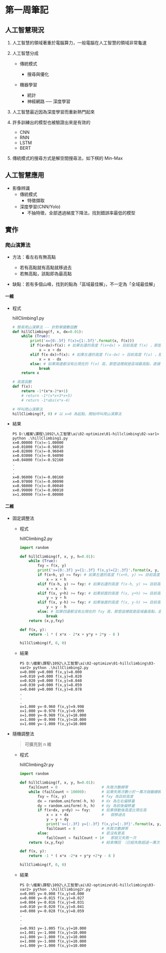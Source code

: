 # 第一周筆記

## 人工智慧現況

1. 人工智慧的領域著重於電腦算力，一般電腦在人工智慧的領域非常龜速

2. 人工智慧分成

   * 傳統模式
     * 搜尋與優化

   * 機器學習
      * 統計
      * 神經網路 ── 深度學習

3. 人工智慧最近因為深度學習而重新熱門起來

4. 許多訓練出的模型也被驗證出來是有效的

   * CNN
   * RNN
   * LSTM
   * BERT
5. 傳統模式的搜尋方式是解空間搜尋法，如下棋的 Min-Max

## 人工智慧應用

* 影像辨識
  * 傳統模式
    * 特徵擷取
  * 深度學習(CNN/Yolo)
    * 不抽特徵，全部透過梯度下降法，找到錯誤率最低的模型

## 實作

### 爬山演算法

* 方法：看左右有無高點
  * 若有高點就有高點就移過去
  * 若無高點，該點即為最高點

* 缺點：若有多個山峰，找到的點為「區域最佳解」，不一定為「全域最佳解」

#### 一維

* 程式

  hillClimbing1.py

  ```python
  # 簡易爬山演算法 -- 針對單變數函數
  def hillClimbing(f, x, dx=0.01):
      while (True):
          print('x={0:.5f} f(x)={1:.5f}'.format(x, f(x)))
          if f(x+dx)>f(x): # 如果右邊的高度 f(x+dx) > 目前高度 f(x) ，那麼就往右走
              x = x + dx
          elif f(x-dx)>f(x): # 如果左邊的高度 f(x-dx) > 目前高度 f(x) ，那麼就往左走
              x = x - dx
          else: # 如果兩邊都沒有比現在的 f(x) 高，那麼這裡就是區域最高點，直接中斷傳回
              break
      return x

  # 高度函數
  def f(x):
      return -1*(x*x-2*x+1)
      # return -1*(x*x+3*x+5)
      # return -1*abs(x*x-4)

  # 呼叫爬山演算法
  hillClimbing(f, 0) # 以 x=0 為起點，開始呼叫爬山演算法
  ```

* 結果

  ```text
  PS D:\檔案\課程\1092\人工智慧\ai\02-optimize\01-hillclimbing\02-var1> python .\hillClimbing1.py
  x=0.00000 f(x)=-1.00000
  x=0.01000 f(x)=-0.98010
  x=0.02000 f(x)=-0.96040
  x=0.03000 f(x)=-0.94090
  x=0.04000 f(x)=-0.92160
  .
  .
  .
  x=0.96000 f(x)=-0.00160
  x=0.97000 f(x)=-0.00090
  x=0.98000 f(x)=-0.00040
  x=0.99000 f(x)=-0.00010
  x=1.00000 f(x)=-0.00000
  ```

#### 二維

* 固定調整法

  * 程式

    hillClimbing2.py

    ```python
    import random

    def hillClimbing(f, x, y, h=0.01):
        while (True):
            fxy = f(x, y)
            print('x={0:.3f} y={1:.3f} f(x,y)={2:.3f}'.format(x, y, fxy))
            if f(x+h, y) >= fxy: # 如果左邊的高度 f(x+h, y) >= 目前高度 fxy ，那麼就往左走
                x = x + h
            elif f(x-h, y) >= fxy: # 如果右邊的高度 f(x-h, y) >= 目前高度 fxy ，那麼就往右走
                x = x - h
            elif f(x, y+h) >= fxy: # 如果前面的高度 f(x, y+h) >= 目前高度 fxy ，那麼就往前走
                y = y + h
            elif f(x, y-h) >= fxy: # 如果後面的高度 f(x, y-h) >= 目前高度 fxy ，那麼就往後走
                y = y - h
            else: # 如果四邊都沒有比現在的 fxy 高，那麼這裡就是區域最高點，直接中斷傳回
                break
        return (x,y,fxy)

    def f(x, y):
        return -1 * ( x*x - 2*x + y*y + 2*y - 8 )

    hillClimbing(f, 0, 0)
    ```

  * 結果

    ```text
    PS D:\檔案\課程\1092\人工智慧\ai\02-optimize\01-hillclimbing\03-var2> python .\hillClimbing2.py
    x=0.000 y=0.000 f(x,y)=8.000
    x=0.010 y=0.000 f(x,y)=8.020
    x=0.020 y=0.000 f(x,y)=8.040
    x=0.030 y=0.000 f(x,y)=8.059
    x=0.040 y=0.000 f(x,y)=8.078
    .
    .
    .
    x=1.000 y=-0.960 f(x,y)=9.998
    x=1.000 y=-0.970 f(x,y)=9.999
    x=1.000 y=-0.980 f(x,y)=10.000
    x=1.000 y=-0.990 f(x,y)=10.000
    x=1.000 y=-1.000 f(x,y)=10.000
    ```

* 隨機調整法

  > 可擴充到 n 維

  * 程式

    hillClimbing2r.py

    ```python
    import random

    def hillClimbing(f, x, y, h=0.01):
        failCount = 0                    # 失敗次數歸零
        while (failCount < 10000):       # 如果失敗次數小於一萬次就繼續執行
            fxy = f(x, y)                # fxy 為目前高度
            dx = random.uniform(-h, h)   # dx 為左右偏移量
            dy = random.uniform(-h, h)   # dy 為前後偏移量
            if f(x+dx, y+dy) >= fxy:     # 如果移動後高度比現在高
                x = x + dx               #   就移過去
                y = y + dy
                print('x={:.3f} y={:.3f} f(x,y)={:.3f}'.format(x, y, fxy))
                failCount = 0            # 失敗次數歸零
            else:                        # 若沒有更高
                failCount = failCount + 1#   那就又失敗一次
        return (x,y,fxy)                 # 結束傳回 （已經失敗超過一萬次了）

    def f(x, y):
        return -1 * ( x*x -2*x + y*y +2*y - 8 )

    hillClimbing(f, 0, 0)

    ```

  * 結果

    ```text
    PS D:\檔案\課程\1092\人工智慧\ai\02-optimize\01-hillclimbing\03-var2> python .\hillClimbing2r.py
    x=0.005 y=-0.008 f(x,y)=8.000
    x=0.000 y=-0.015 f(x,y)=8.027
    x=0.004 y=-0.016 f(x,y)=8.031
    x=0.010 y=-0.020 f(x,y)=8.041
    x=0.008 y=-0.028 f(x,y)=8.059
    .
    .
    .
    x=0.993 y=-1.005 f(x,y)=10.000
    x=1.001 y=-1.000 f(x,y)=10.000
    x=1.000 y=-1.000 f(x,y)=10.000
    x=1.000 y=-1.000 f(x,y)=10.000
    x=1.000 y=-1.000 f(x,y)=10.000
    ```
